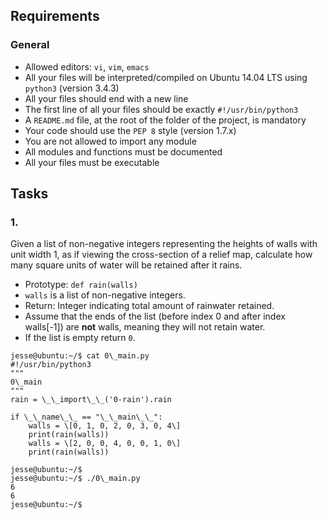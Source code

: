 ## Requirements

### General

- Allowed editors: `vi`, `vim`, `emacs`
- All your files will be interpreted/compiled on Ubuntu 14.04 LTS using `python3` (version 3.4.3)
- All your files should end with a new line
- The first line of all your files should be exactly `#!/usr/bin/python3`
- A `README.md` file, at the root of the folder of the project, is mandatory
- Your code should use the `PEP 8` style (version 1.7.x)
- You are not allowed to import any module
- All modules and functions must be documented
- All your files must be executable

## Tasks

### 1.

Given a list of non-negative integers representing the heights of walls with unit width 1, as if viewing the cross-section of a relief map, calculate how many square units of water will be retained after it rains.

- Prototype: `def rain(walls)`
- `walls` is a list of non-negative integers.
- Return: Integer indicating total amount of rainwater retained.
- Assume that the ends of the list (before index 0 and after index walls\[-1\]) are **not** walls, meaning they will not retain water.
- If the list is empty return `0`.

```
jesse@ubuntu:~/$ cat 0\_main.py
#!/usr/bin/python3
"""
0\_main
"""
rain = \_\_import\_\_('0-rain').rain

if \_\_name\_\_ == "\_\_main\_\_":
    walls = \[0, 1, 0, 2, 0, 3, 0, 4\]
    print(rain(walls))
    walls = \[2, 0, 0, 4, 0, 0, 1, 0\]
    print(rain(walls))

jesse@ubuntu:~/$
jesse@ubuntu:~/$ ./0\_main.py
6
6
jesse@ubuntu:~/$
```
